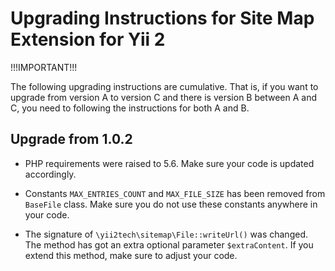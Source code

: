 Upgrading Instructions for Site Map Extension for Yii 2
=======================================================

!!!IMPORTANT!!!

The following upgrading instructions are cumulative. That is,
if you want to upgrade from version A to version C and there is
version B between A and C, you need to following the instructions
for both A and B.

Upgrade from 1.0.2
------------------

* PHP requirements were raised to 5.6. Make sure your code is updated accordingly.

* Constants `MAX_ENTRIES_COUNT` and `MAX_FILE_SIZE` has been removed from `BaseFile` class.
  Make sure you do not use these constants anywhere in your code.

* The signature of `\yii2tech\sitemap\File::writeUrl()` was changed. The method has got an extra optional parameter `$extraContent`.
  If you extend this method, make sure to adjust your code.
